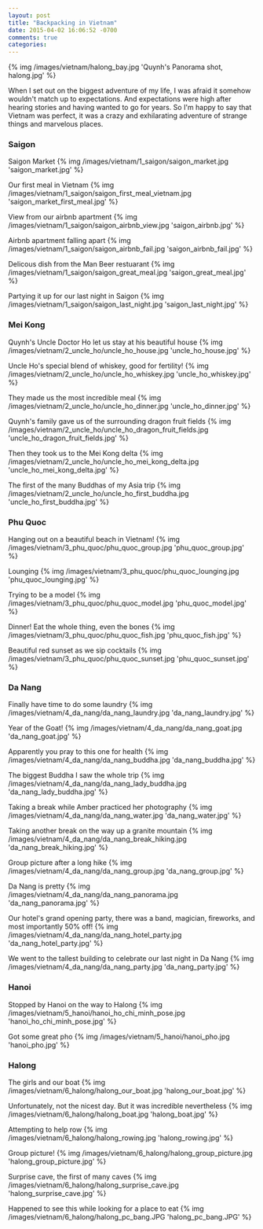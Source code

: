 ```yaml
---
layout: post
title: "Backpacking in Vietnam"
date: 2015-04-02 16:06:52 -0700
comments: true
categories: 
---
```


{% img /images/vietnam/halong_bay.jpg 'Quynh's Panorama shot, halong.jpg' %}

When I set out on the biggest adventure of my life, I was afraid it somehow wouldn't match up to expectations. And expectations were high after hearing stories and having wanted to go for years. So I'm happy to say that Vietnam was perfect, it was a crazy and exhilarating adventure of strange things and marvelous places.

<!-- more -->

<h3>Saigon</h3>

Saigon Market
{% img /images/vietnam/1_saigon/saigon_market.jpg 'saigon_market.jpg' %}

Our first meal in Vietnam
{% img /images/vietnam/1_saigon/saigon_first_meal_vietnam.jpg 'saigon_market_first_meal.jpg' %}

View from our airbnb apartment
{% img /images/vietnam/1_saigon/saigon_airbnb_view.jpg 'saigon_airbnb.jpg' %}

Airbnb apartment falling apart
{% img  /images/vietnam/1_saigon/saigon_airbnb_fail.jpg 'saigon_airbnb_fail.jpg' %}

Delicous dish from the Man Beer restuarant
{% img /images/vietnam/1_saigon/saigon_great_meal.jpg 'saigon_great_meal.jpg' %}

Partying it up for our last night in Saigon
{% img /images/vietnam/1_saigon/saigon_last_night.jpg 'saigon_last_night.jpg' %}

<h3>Mei Kong</h3>

Quynh's Uncle Doctor Ho let us stay at his beautiful house
{% img /images/vietnam/2_uncle_ho/uncle_ho_house.jpg 'uncle_ho_house.jpg' %}

Uncle Ho's special blend of whiskey, good for fertility!
{% img /images/vietnam/2_uncle_ho/uncle_ho_whiskey.jpg 'uncle_ho_whiskey.jpg' %}

They made us the most incredible meal
{% img /images/vietnam/2_uncle_ho/uncle_ho_dinner.jpg 'uncle_ho_dinner.jpg' %}

Quynh's family gave us of the surrounding dragon fruit fields
{% img /images/vietnam/2_uncle_ho/uncle_ho_dragon_fruit_fields.jpg 'uncle_ho_dragon_fruit_fields.jpg' %}

Then they took us to the Mei Kong delta
{% img /images/vietnam/2_uncle_ho/uncle_ho_mei_kong_delta.jpg 'uncle_ho_mei_kong_delta.jpg' %}

The first of the many Buddhas of my Asia trip
{% img /images/vietnam/2_uncle_ho/uncle_ho_first_buddha.jpg 'uncle_ho_first_buddha.jpg' %}

<h3>Phu Quoc</h3>

Hanging out on a beautiful beach in Vietnam!
{% img /images/vietnam/3_phu_quoc/phu_quoc_group.jpg 'phu_quoc_group.jpg' %}

Lounging
{% img /images/vietnam/3_phu_quoc/phu_quoc_lounging.jpg 'phu_quoc_lounging.jpg' %}

Trying to be a model
{% img /images/vietnam/3_phu_quoc/phu_quoc_model.jpg 'phu_quoc_model.jpg' %}

Dinner! Eat the whole thing, even the bones
{% img /images/vietnam/3_phu_quoc/phu_quoc_fish.jpg 'phu_quoc_fish.jpg' %}

Beautiful red sunset as we sip cocktails
{% img /images/vietnam/3_phu_quoc/phu_quoc_sunset.jpg 'phu_quoc_sunset.jpg' %}

<h3>Da Nang</h3>

Finally have time to do some laundry
{% img /images/vietnam/4_da_nang/da_nang_laundry.jpg 'da_nang_laundry.jpg' %}

Year of the Goat!
{% img /images/vietnam/4_da_nang/da_nang_goat.jpg 'da_nang_goat.jpg' %}

Apparently you pray to this one for health
{% img /images/vietnam/4_da_nang/da_nang_buddha.jpg 'da_nang_buddha.jpg' %}

The biggest Buddha I saw the whole trip
{% img /images/vietnam/4_da_nang/da_nang_lady_buddha.jpg 'da_nang_lady_buddha.jpg' %}

Taking a break while Amber practiced her photography
{% img /images/vietnam/4_da_nang/da_nang_water.jpg 'da_nang_water.jpg' %}

Taking another break on the way up a granite mountain
{% img /images/vietnam/4_da_nang/da_nang_break_hiking.jpg 'da_nang_break_hiking.jpg' %}

Group picture after a long hike
{% img /images/vietnam/4_da_nang/da_nang_group.jpg 'da_nang_group.jpg' %}

Da Nang is pretty
{% img /images/vietnam/4_da_nang/da_nang_panorama.jpg 'da_nang_panorama.jpg' %}

Our hotel's grand opening party, there was a band, magician, fireworks, and most importantly 50% off!
{% img /images/vietnam/4_da_nang/da_nang_hotel_party.jpg 'da_nang_hotel_party.jpg' %}

We went to the tallest building to celebrate our last night in Da Nang
{% img /images/vietnam/4_da_nang/da_nang_party.jpg 'da_nang_party.jpg' %}

<h3>Hanoi</h3>

Stopped by Hanoi on the way to Halong
{% img /images/vietnam/5_hanoi/hanoi_ho_chi_minh_pose.jpg 'hanoi_ho_chi_minh_pose.jpg' %}

Got some great pho
{% img /images/vietnam/5_hanoi/hanoi_pho.jpg 'hanoi_pho.jpg' %}

<h3>Halong</h3>

The girls and our boat
{% img /images/vietnam/6_halong/halong_our_boat.jpg 'halong_our_boat.jpg' %}

Unfortunately, not the nicest day. But it was incredible nevertheless
{% img /images/vietnam/6_halong/halong_boat.jpg 'halong_boat.jpg' %}

Attempting to help row
{% img /images/vietnam/6_halong/halong_rowing.jpg 'halong_rowing.jpg' %}

Group picture!
{% img /images/vietnam/6_halong/halong_group_picture.jpg 'halong_group_picture.jpg' %}

Surprise cave, the first of many caves
{% img /images/vietnam/6_halong/halong_surprise_cave.jpg 'halong_surprise_cave.jpg' %}

Happened to see this while looking for a place to eat
{% img /images/vietnam/6_halong/halong_pc_bang.JPG 'halong_pc_bang.JPG' %}
